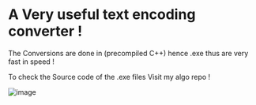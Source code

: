 <h1>A Very useful text encoding converter ! </h1>

<p>The Conversions are done in (precompiled C++) hence .exe thus are very fast in speed ! </p>
<p>To check the Source code of the .exe files Visit my algo repo ! </p>


![image](https://github.com/user-attachments/assets/e080c7bc-963b-4f25-bd8a-9ad6ab9a80f7)
